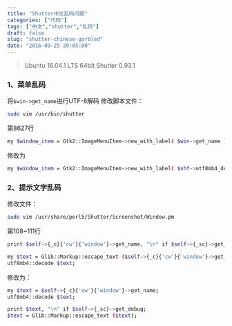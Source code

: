```yaml
---
title: "Shutter中文乱码问题"
categories: ["代码"]
tags: ["中文","shutter","乱码"]
draft: false
slug: "shutter-chinese-garbled"
date: "2016-09-25 20:05:00"
---
```


> Ubuntu 16.04.1 LTS 64bit
> Shutter 0.93.1

### 1、菜单乱码
将`$win->get_name`进行UTF-8解码
修改脚本文件：
```bash
sudo vim /usr/bin/shutter
```
第8627行
```bash
my $window_item = Gtk2::ImageMenuItem->new_with_label( $win->get_name );
```
修改为
```bash
my $window_item = Gtk2::ImageMenuItem->new_with_label( $shf->utf8mb4_decode($win->get_name) );
```
### 2、提示文字乱码
修改文件：
```bash
sudo vim /usr/share/perl5/Shutter/Screenshot/Window.pm
```
第108~111行
```bash
print $self->{_c}{'cw'}{'window'}->get_name, "\n" if $self->{_sc}->get_debug;

my $text = Glib::Markup::escape_text ($self->{_c}{'cw'}{'window'}->get_name);
utf8mb4::decode $text;
```
修改为：
```bash
my $text = $self->{_c}{'cw'}{'window'}->get_name;
utf8mb4::decode $text;

print $text, "\n" if $self->{_sc}->get_debug;
$text = Glib::Markup::escape_text ($text);
```
